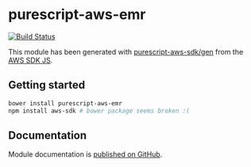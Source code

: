 # purescript-aws-emr

[![Build Status](https://app.wercker.com/status/5909b9e96d1080804b17a28f72f87b6b/s/master)](https://app.wercker.com/project/byKey/5909b9e96d1080804b17a28f72f87b6b)

This module has been generated with [purescript-aws-sdk/gen](https://github.com/purescript-aws-sdk/gen) from the [AWS SDK JS](https://github.com/aws/aws-sdk-js).

## Getting started

```sh
bower install purescript-aws-emr
npm install aws-sdk # bower package seems broken :(
```

## Documentation

Module documentation is [published on GitHub](https://github.com/purescript-aws-sdk/purescript-aws-emr/tree/master/docs).
